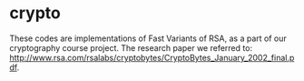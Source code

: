 crypto
======

These codes are implementations of Fast Variants of RSA, as a part of our cryptography course project. The research paper we referred to: http://www.rsa.com/rsalabs/cryptobytes/CryptoBytes_January_2002_final.pdf. 